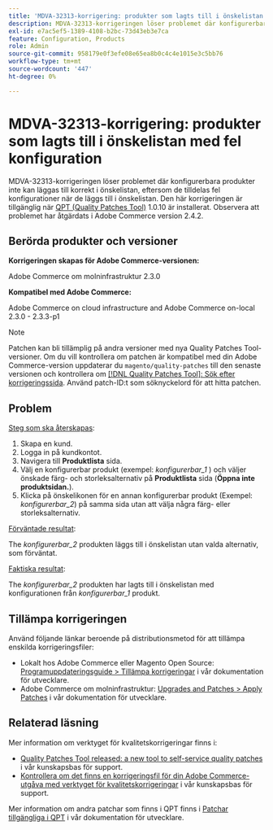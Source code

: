 ```yaml
---
title: 'MDVA-32313-korrigering: produkter som lagts till i önskelistan med fel konfiguration'
description: MDVA-32313-korrigeringen löser problemet där konfigurerbara produkter inte kan läggas till korrekt i önskelistan, eftersom de tilldelas fel konfigurationer när de läggs till i önskelistan. Den här korrigeringen är tillgänglig när [QPT-verktyget (Quality Patches Tool)](https://devdocs.magento.com/guides/v2.4/comp-mgr/patching.html#mqp) 1.0.10 är installerat. Observera att problemet har åtgärdats i Adobe Commerce version 2.4.2.
exl-id: e7ac5ef5-1389-4108-b2bc-73d43eb3e7ca
feature: Configuration, Products
role: Admin
source-git-commit: 958179e0f3efe08e65ea8b0c4c4e1015e3c5bb76
workflow-type: tm+mt
source-wordcount: '447'
ht-degree: 0%

---
```


# MDVA-32313-korrigering: produkter som lagts till i önskelistan med fel konfiguration

MDVA-32313-korrigeringen löser problemet där konfigurerbara produkter inte kan läggas till korrekt i önskelistan, eftersom de tilldelas fel konfigurationer när de läggs till i önskelistan. Den här korrigeringen är tillgänglig när [QPT (Quality Patches Tool)](https://devdocs.magento.com/guides/v2.4/comp-mgr/patching.html#mqp) 1.0.10 är installerat. Observera att problemet har åtgärdats i Adobe Commerce version 2.4.2.

## Berörda produkter och versioner

**Korrigeringen skapas för Adobe Commerce-versionen:**

Adobe Commerce om molninfrastruktur 2.3.0

**Kompatibel med Adobe Commerce:**

Adobe Commerce on cloud infrastructure and Adobe Commerce on-local 2.3.0 - 2.3.3-p1

>[!NOTE]
>
>Patchen kan bli tillämplig på andra versioner med nya Quality Patches Tool-versioner. Om du vill kontrollera om patchen är kompatibel med din Adobe Commerce-version uppdaterar du `magento/quality-patches` till den senaste versionen och kontrollera om [[!DNL Quality Patches Tool]: Sök efter korrigeringssida](https://devdocs.magento.com/quality-patches/tool.html#patch-grid). Använd patch-ID:t som söknyckelord för att hitta patchen.

## Problem

<u>Steg som ska återskapas</u>:

1. Skapa en kund.
1. Logga in på kundkontot.
1. Navigera till **Produktlista** sida.
1. Välj en konfigurerbar produkt (exempel: *konfigurerbar\_1* ) och väljer önskade färg- och storleksalternativ på **Produktlista** sida (**Öppna inte produktsidan.**).
1. Klicka på önskelikonen för en annan konfigurerbar produkt (Exempel: *konfigurerbar\_2*) på samma sida utan att välja några färg- eller storleksalternativ.

<u>Förväntade resultat</u>:

The *konfigurerbar\_2* produkten läggs till i önskelistan utan valda alternativ, som förväntat.

<u>Faktiska resultat</u>:

The *konfigurerbar\_2* produkten har lagts till i önskelistan med konfigurationen från *konfigurerbar\_1* produkt.

## Tillämpa korrigeringen

Använd följande länkar beroende på distributionsmetod för att tillämpa enskilda korrigeringsfiler:

* Lokalt hos Adobe Commerce eller Magento Open Source: [Programuppdateringsguide > Tillämpa korrigeringar](https://devdocs.magento.com/guides/v2.4/comp-mgr/patching/mqp.html) i vår dokumentation för utvecklare.
* Adobe Commerce om molninfrastruktur: [Upgrades and Patches > Apply Patches](https://devdocs.magento.com/cloud/project/project-patch.html) i vår dokumentation för utvecklare.

## Relaterad läsning

Mer information om verktyget för kvalitetskorrigeringar finns i:

* [Quality Patches Tool released: a new tool to self-service quality patches](/help/announcements/adobe-commerce-announcements/magento-quality-patches-released-new-tool-to-self-serve-quality-patches.md) i vår kunskapsbas för support.
* [Kontrollera om det finns en korrigeringsfil för din Adobe Commerce-utgåva med verktyget för kvalitetskorrigeringar](/help/support-tools/patches-available-in-qpt-tool/check-patch-for-magento-issue-with-magento-quality-patches.md) i vår kunskapsbas för support.

Mer information om andra patchar som finns i QPT finns i [Patchar tillgängliga i QPT](https://devdocs.magento.com/quality-patches/tool.html#patch-grid) i vår dokumentation för utvecklare.
